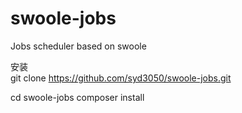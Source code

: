 # swoole-jobs
Jobs scheduler based on swoole

安装<br>
git clone https://github.com/syd3050/swoole-jobs.git

cd swoole-jobs
composer install
